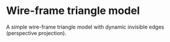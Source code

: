 # Wire-frame triangle model
A simple wire-frame triangle model with dynamic invisible edges (perspective projection).
